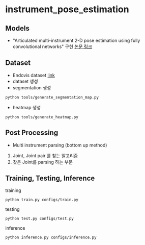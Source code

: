 instrument_pose_estimation
=============


Models
-------------
 - "Articulated multi-instrument 2-D pose estimation using fully convolutional networks" 구현 [논문 링크](https://www.ncbi.nlm.nih.gov/pmc/articles/PMC6051486/)
 
Dataset
-------------
- Endovis dataset [link](https://www.notion.so/Task-Endovis-dataset-a7156a98b4bb4a67b377a3038a242051)
- dataset 생성 
- segmentation 생성
<pre><code>python tools/generate_segmentation_map.py </code></pre> 
- heatmap 생성
<pre><code>python tools/generate_heatmap.py </code></pre> 
  
Post Processing
-------------
 - Multi instrument parsing (bottom up method)
 1. Joint, Joint pair 를 찾는 알고리즘
 2. 찾은 Joint를 parsing 하는 부분

Training, Testing, Inference
-------------
training
<pre><code>python train.py configs/train.py</code></pre> 

testing
<pre><code>python test.py configs/test.py</code></pre> 

inference
<pre><code>python inference.py configs/inference.py</code></pre> 
